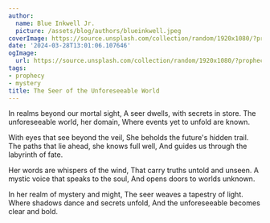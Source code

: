 ```yaml
---
author:
  name: Blue Inkwell Jr.
  picture: /assets/blog/authors/blueinkwell.jpeg
coverImage: https://source.unsplash.com/collection/random/1920x1080/?prophecy
date: '2024-03-28T13:01:06.107646'
ogImage:
  url: https://source.unsplash.com/collection/random/1920x1080/?prophecy
tags:
- prophecy
- mystery
title: The Seer of the Unforeseeable World
---
```


In realms beyond our mortal sight,
A seer dwells, with secrets in store.
The unforeseeable world, her domain,
Where events yet to unfold are known.

With eyes that see beyond the veil,
She beholds the future's hidden trail.
The paths that lie ahead, she knows full well,
And guides us through the labyrinth of fate.

Her words are whispers of the wind,
That carry truths untold and unseen.
A mystic voice that speaks to the soul,
And opens doors to worlds unknown.

In her realm of mystery and might,
The seer weaves a tapestry of light.
Where shadows dance and secrets unfold,
And the unforeseeable becomes clear and bold.